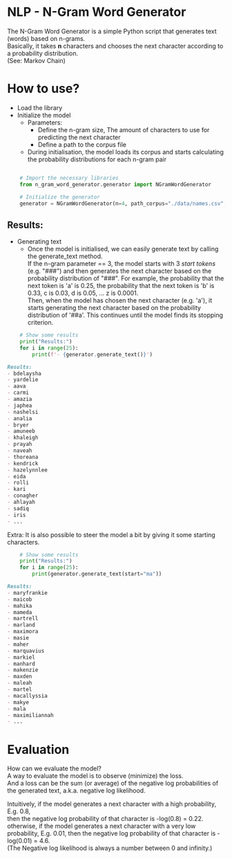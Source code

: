 # NLP - N-Gram Word Generator

The N-Gram Word Generator is a simple Python script that generates text (words) based on n-grams.  
Basically, it takes **n** characters and chooses the next character according to a probability distribution.  
(See: Markov Chain)

# How to use?

- Load the library
- Initialize the model
  - Parameters: 
    - Define the n-gram size, The amount of characters to use for predicting the next character
    - Define a path to the corpus file
  - During initialisation, the model loads its corpus and starts calculating the probability distributions for each n-gram pair

```python

    # Import the necessary libraries
    from n_gram_word_generator.generator import NGramWordGenerator

    # Initialize the generator
    generator = NGramWordGenerator(n=4, path_corpus="./data/names.csv", seed=42)
```

## Results:
 - Generating text
   - Once the model is initialised, we can easily generate text by calling the generate_text method.  
     If the n-gram parameter == 3, the model starts with 3 _start tokens_ (e.g. "###") and then generates the next character based on the probability distribution of "###". For example, the probability that the next token is 'a' is 0.25, the probability that the next token is 'b' is 0.33, c is 0.03, d is 0.05, ... z is 0.0001.   
     Then, when the model has chosen the next character (e.g. 'a'), it starts generating the next character based on the probability distribution of '##a'. This continues until the model finds its stopping criterion.   

```python
    # Show some results
    print("Results:")
    for i in range(25):
        print(f'- {generator.generate_text()}')
```
``` md
Results:
- bdelaysha
- yardelie
- aava
- carmi
- amazia
- japhea
- nashelsi
- analia
- bryer
- amuneeb
- khaleigh
- prayah
- naveah
- thoreana
- kendrick
- hazelynnlee
- eida
- rolli
- kari
- conagher
- ahlayah
- sadiq
- iris
- ...
```

Extra: It is also possible to steer the model a bit by giving it some starting characters. 

```python
    # Show some results
    print("Results:")
    for i in range(25):
        print(generator.generate_text(start="ma"))
```
```md
Results:
- maryfrankie
- maicob
- mahika
- mameda
- martrell
- marland
- maximora
- masie
- maher
- marquavius
- markiel
- manhard
- makenzie
- maxden
- maleah
- martel
- macallyssia
- makye
- mala
- maximiliannah
- ...
```

# Evaluation
How can we evaluate the model?  
A way to evaluate the model is to observe (minimize) the loss.  
And a loss can be the sum (or average) of the negative log probabilities of the generated text, a.k.a. negative log likelihood.
  
Intuitively, if the model generates a next character with a high probability, E.g. 0.8,  
then the negative log probability of that character is -log(0.8) = 0.22.
otherwise, if the model generates a next character with a very low probability, E.g. 0.01,
then the negative log probability of that character is -log(0.01) = 4.6.  
(The Negative log likelihood is always a number between 0 and infinity.)